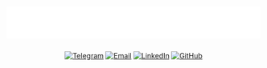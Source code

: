 
<h1 align="center">
  <img src="profil.svg" alt="abdukulov"/>
</h1>

<div class="profil">

[![Telegram](https://img.shields.io/badge/Telegram-2CA5E0?style=for-the-badge&logo=telegram&logoColor=white)](https://t.me/makobehruz)
[![Email](https://img.shields.io/badge/Email-D14836?style=for-the-badge&logo=gmail&logoColor=white)](mailto:your-behruzikromiddinov76@gmail.com)
[![LinkedIn](https://img.shields.io/badge/LinkedIn-0077B5?style=for-the-badge&logo=linkedin&logoColor=white)](https://linkedin.com/in/your-profile)
[![GitHub](https://img.shields.io/badge/GitHub-181717?style=for-the-badge&logo=github&logoColor=white)](https://github.com/username)

</div>

<style>

.profil {
    text-align: center;
}

</style>









